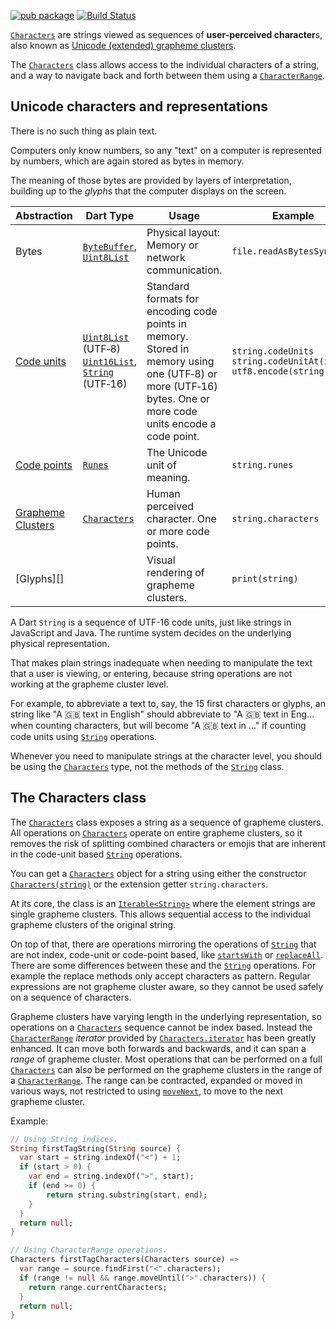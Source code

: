 [![pub package](https://img.shields.io/pub/v/characters.svg)](https://pub.dev/packages/characters)
[![Build Status](https://travis-ci.org/dart-lang/characters.svg?branch=master)](https://travis-ci.org/dart-lang/characters)


[`Characters`][Characters] are strings viewed as
sequences of **user-perceived character**s,
also known as [Unicode (extended) grapheme clusters][Grapheme Clusters].

The [`Characters`][Characters] class allows access to
the individual characters of a string,
and a way to navigate back and forth between them
using a [`CharacterRange`][CharacterRange].

## Unicode characters and representations

There is no such thing as plain text.

Computers only know numbers,
so any "text" on a computer is represented by numbers,
which are again stored as bytes in memory.

The meaning of those bytes are provided by layers of interpretation,
building up to the *glyph*s that the computer displays on the screen.

| Abstraction           | Dart Type                                                    | Usage                                                        | Example                                                      |
| --------------------- | ------------------------------------------------------------ | ------------------------------------------------------------ | ------------------------------------------------------------ |
| Bytes                 | [`ByteBuffer`][ByteBuffer],<br />[`Uint8List`][Uint8List]                           | Physical layout: Memory or network communication.            | `file.readAsBytesSync()`                                     |
| [Code units][]        | [`Uint8List`][Uint8List] (UTF&#x2011;8)<br />[`Uint16List`][Uint16List], [`String`][String] (UTF&#x2011;16) | Standard formats for<br /> encoding code points in memory.<br />Stored in memory using one (UTF&#x2011;8) or more (UTF&#x2011;16) bytes. One or more code units encode a code point. | `string.codeUnits`<br />`string.codeUnitAt(index)`<br />`utf8.encode(string)` |
| [Code points][]       | [`Runes`][Runes]                                                    | The Unicode unit of meaning.                                 | `string.runes`                                               |
| [Grapheme Clusters][] | [`Characters`][Characters]                                               | Human perceived character. One or more code points.          | `string.characters`                                          |
| [Glyphs][]            |                                                              | Visual rendering of grapheme clusters.                       | `print(string)`                                              |

A Dart `String` is a sequence of UTF-16 code units,
just like strings in JavaScript and Java.
The runtime system decides on the underlying physical representation.

That makes plain strings inadequate
when needing to manipulate the text that a user is viewing, or entering,
because string operations are not working at the grapheme cluster level.

For example, to abbreviate a text to, say, the 15 first characters or glyphs,
an string like "A 🇬🇧 text in English"
should abbreviate to "A 🇬🇧 text in Eng&mldr; when counting characters,
but will become "A 🇬🇧 text in &mldr;"
if counting code units using [`String`][String] operations.

Whenever you need to manipulate strings at the character level,
you should be using the [`Characters`][Characters] type,
not the methods of the [`String`][String] class.

## The Characters class

The [`Characters`][Characters] class exposes a string
as a sequence of grapheme clusters.
All operations on [`Characters`][Characters] operate
on entire grapheme clusters,
so it removes the risk of splitting combined characters or emojis
that are inherent in the code-unit based [`String`][String] operations.

You can get a [`Characters`][Characters] object for a string using either
the constructor [`Characters(string)`][Characters constructor]
or the extension getter `string.characters`.

At its core, the class is an [`Iterable<String>`][Iterable]
where the element strings are single grapheme clusters.
This allows sequential access to the individual grapheme clusters
of the original string.

On top of that, there are operations mirroring the operations
of [`String`][String] that are not index, code-unit or code-point based,
like [`startsWith`][Characters.startsWith]
or [`replaceAll`][Characters.replaceAll].
There are some differences between these and the [`String`][String] operations.
For example the replace methods only accept characters as pattern.
Regular expressions are not grapheme cluster aware,
so they cannot be used safely on a sequence of characters.

Grapheme clusters have varying length in the underlying representation,
so operations on a [`Characters`][Characters] sequence cannot be index based.
Instead the [`CharacterRange`][CharacterRange] *iterator*
provided by [`Characters.iterator`][Characters.iterator]
has been greatly enhanced.
It can move both forwards and backwards,
and it can span a *range* of grapheme cluster.
Most operations that can be performed on a full [`Characters`][Characters]
can also be performed on the grapheme clusters
in the range of a [`CharacterRange`][CharacterRange].
The range can be contracted, expanded or moved in various ways,
not restricted to using [`moveNext`][CharacterRange.moveNext],
to move to the next grapheme cluster.

Example:

```dart
// Using String indices.
String firstTagString(String source) {
  var start = string.indexOf("<") + 1;
  if (start > 0) {
    var end = string.indexOf(">", start);
    if (end >= 0) {
	    return string.substring(start, end);
    }
  }
  return null;
}

// Using CharacterRange operations.
Characters firstTagCharacters(Characters source) =>
  var range = source.findFirst("<".characters);
  if (range != null && range.moveUntil(">".characters)) {
    return range.currentCharacters;
  }
  return null;
}
```

[ByteBuffer]: https://api.dart.dev/stable/2.0.0/dart-typed_data/ByteBuffer-class.html	"ByteBuffer class"
[CharacterRange.moveNext]:  https://pub.dev/documentation/characters/latest/characters/CharacterRange/moveNext.html "CharacterRange.moveNext"
[CharacterRange]:  https://pub.dev/documentation/characters/latest/characters/CharacterRange-class.html "CharacterRange class"
[Characters constructor]: https://pub.dev/documentation/characters/latest/characters/Characters/Characters.html "Characters constructor"
[Characters.iterator]: https://pub.dev/documentation/characters/latest/characters/Characters/iterator.html "CharactersRange get iterator"
[Characters.replaceAll]: https://pub.dev/documentation/characters/latest/characters/Characters/replaceAll.html "Characters.replaceAlle"
[Characters.startsWith]: https://pub.dev/documentation/characters/latest/characters/Characters/startsWith.html "Characters.startsWith"
[Characters]: https://pub.dev/documentation/characters/latest/characters/Characters-class.html "Characters class"
[Code Points]: https://unicode.org/glossary/#code_point "Unicode Code Point"
[Code Units]: https://unicode.org/glossary/#code_unit "Unicode Code Units"
[Glyph]: http://unicode.org/glossary/#glyph "Unicode Glyph"
[Grapheme Clusters]: https://unicode.org/reports/tr29/#Grapheme_Cluster_Boundaries "Unicode (Extended) Grapheme Cluster"
[Iterable]: https://api.dart.dev/stable/2.0.0/dart-core/Iterable-class.html	"Iterable class"
[Runes]: https://api.dart.dev/stable/2.0.0/dart-core/Runes-class.html	"Runes class"
[String]: https://api.dart.dev/stable/2.0.0/dart-core/String-class.html	"String class"
[Uint16List]: https://api.dart.dev/stable/2.0.0/dart-typed_data/Uint16List-class.html	"Uint16List class"
[Uint8List]: https://api.dart.dev/stable/2.0.0/dart-typed_data/Uint8List-class.html	"Uint8List class"

